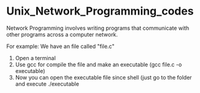 # Unix_Network_Programming_codes
Network Programming involves writing programs that communicate with other programs across a computer network.

For example: We have an file called "file.c"
1. Open a terminal
2. Use gcc for compile the file and make an executable (gcc file.c -o executable)
3. Now you can open the executable file since shell (just go to the folder and execute ./executable
